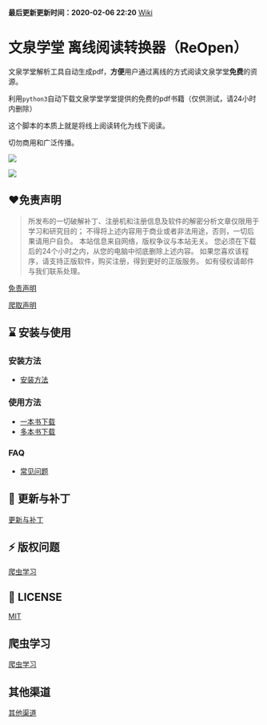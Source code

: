 **最后更新更新时间：2020-02-06 22:20**  [Wiki](https://github.com/kajweb/wqxuetang_downloader/wiki)


# 文泉学堂 离线阅读转换器（ReOpen）
文泉学堂解析工具自动生成pdf，**方便**用户通过离线的方式阅读文泉学堂**免费**的资源。

利用`python3`自动下载文泉学堂学堂提供的免费的pdf书籍（仅供测试，请24小时内删除）

这个脚本的本质上就是将线上阅读转化为线下阅读。

切勿商用和广泛传播。

![](https://i.loli.net/2020/02/06/YIfxXDLPcMywZb8.png)



![](https://i.loli.net/2020/02/06/EUwIbO72YqzMsDm.jpg)


## ❤免责声明
> 所发布的一切破解补丁、注册机和注册信息及软件的解密分析文章仅限用于学习和研究目的；
> 不得将上述内容用于商业或者非法用途，否则，一切后果请用户自负。
> 本站信息来自网络，版权争议与本站无关。
> 您必须在下载后的24个小时之内，从您的电脑中彻底删除上述内容。
> 如果您喜欢该程序，请支持正版软件，购买注册，得到更好的正版服务。
> 如有侵权请邮件与我们联系处理。

[免责声明](https://github.com/kajweb/wqxuetang_downloader/免责声明)

[爬取声明](https://github.com/kajweb/wqxuetang_downloader/爬取声明)

## ⌛️ 安装与使用

### 安装方法

* [安装方法](https://github.com/kajweb/wqxuetang_downloader/wiki/安装方法)

### 使用方法

* [一本书下载](https://github.com/kajweb/wqxuetang_downloader/wiki/一本书下载)
* [多本书下载](https://github.com/kajweb/wqxuetang_downloader/wiki/多本书下载)

### FAQ
* [常见问题](https://github.com/kajweb/wqxuetang_downloader/wiki/常见问题)

## 🌙 更新与补丁

[更新与补丁](https://github.com/kajweb/wqxuetang_downloader/wiki/更新与补丁)


## ⚡ 版权问题
[爬虫学习](https://github.com/kajweb/wqxuetang_downloader/wiki/版权声明)



## 📃 LICENSE

[MIT](https://opensource.org/licenses/mit-license.php)



## 爬虫学习
[爬虫学习](https://github.com/kajweb/wqxuetang_downloader/wiki/爬虫学习)


## 其他渠道
[其他渠道](https://github.com/kajweb/wqxuetang_downloader/wiki/其他渠道)

